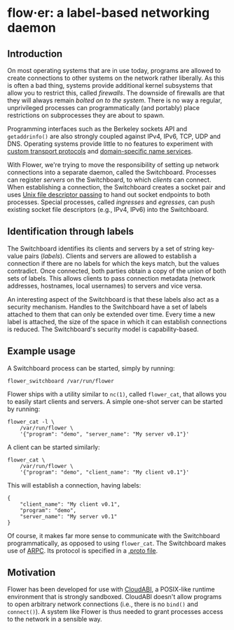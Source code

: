 # flow·er: a label-based networking daemon

## Introduction

On most operating systems that are in use today, programs are allowed to
create connections to other systems on the network rather liberally. As
this is often a bad thing, systems provide additional kernel subsystems
that allow you to restrict this, called _firewalls_. The downside of
firewalls are that they will always remain _bolted on to the system_.
There is no way a regular, unprivileged processes can programmatically
(and portably) place restrictions on subprocesses they are about to
spawn.

Programming interfaces such as the Berkeley sockets API and
`getaddrinfo()` are also strongly coupled against IPv4, IPv6, TCP, UDP
and DNS. Operating systems provide little to no features to experiment
with [custom transport protocols](https://cr.yp.to/tcpip/minimalt-20130522.pdf)
and [domain-specific name services](https://pdos.csail.mit.edu/6.824/papers/borg.pdf).

With Flower, we're trying to move the responsibility of setting up
network connections into a separate daemon, called the Switchboard.
Processes can register _servers_ on the Switchboard, to which _clients_
can connect. When establishing a connection, the Switchboard creates a
socket pair and uses [Unix file descriptor passing](https://keithp.com/blogs/fd-passing/) to
hand out socket endpoints to both processes. Special processes, called
_ingresses_ and _egresses_, can push existing socket file descriptors
(e.g., IPv4, IPv6) into the Switchboard.

## Identification through labels

The Switchboard identifies its clients and servers by a set of string
key-value pairs (_labels_). Clients and servers are allowed to establish
a connection if there are no labels for which the keys match, but the
values contradict. Once connected, both parties obtain a copy of the
union of both sets of labels. This allows clients to pass connection
metadata (network addresses, hostnames, local usernames) to servers and
vice versa.

An interesting aspect of the Switchboard is that these labels also act
as a security mechanism. Handles to the Switchboard have a set of labels
attached to them that can only be extended over time. Every time a new
label is attached, the size of the space in which it can establish
connections is reduced. The Switchboard's security model is
capability-based.

## Example usage

A Switchboard process can be started, simply by running:

    flower_switchboard /var/run/flower

Flower ships with a utility similar to `nc(1)`, called `flower_cat`,
that allows you to easily start clients and servers. A simple one-shot
server can be started by running:

    flower_cat -l \
        /var/run/flower \
        '{"program": "demo", "server_name": "My server v0.1"}'

A client can be started similarly:

    flower_cat \
        /var/run/flower \
        '{"program": "demo", "client_name": "My client v0.1"}'

This will establish a connection, having labels:

    {
        "client_name": "My client v0.1",
        "program": "demo",
        "server_name": "My server v0.1"
    }

Of course, it makes far more sense to communicate with the Switchboard
programmatically, as opposed to using `flower_cat`. The Switchboard
makes use of [ARPC](https://github.com/NuxiNL/arpc). Its protocol is
specified in a [.proto file](flower/protocol/switchboard.proto).

## Motivation

Flower has been developed for use with
[CloudABI](https://nuxi.nl/cloudabi/), a POSIX-like runtime environment
that is strongly sandboxed. CloudABI doesn't allow programs to open
arbitrary network connections (i.e., there is no `bind()` and
`connect()`). A system like Flower is thus needed to grant processes
access to the network in a sensible way.
